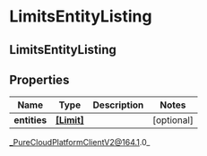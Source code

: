 # LimitsEntityListing

## LimitsEntityListing

## Properties

|Name | Type | Description | Notes|
|------------ | ------------- | ------------- | -------------|
| **entities** | [**[Limit]**]([Limit]) |  | [optional] |



_PureCloudPlatformClientV2@164.1.0_
